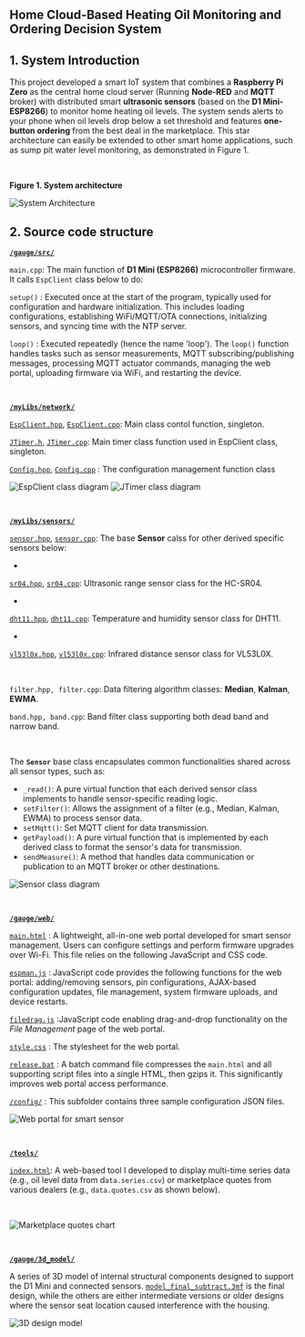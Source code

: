 ## Home Cloud-Based Heating Oil Monitoring and Ordering Decision System

## 1. System Introduction

This project developed a smart IoT system that combines a **Raspberry Pi Zero** as the central home cloud server (Running **Node-RED** and **MQTT** broker) with distributed smart **ultrasonic sensors** (based on the **D1 Mini-ESP8266**) to monitor home heating oil levels. The system sends alerts to your phone when oil levels drop below a set threshold and features **one-button ordering** from the best deal in the marketplace. This star architecture can easily be extended to other smart home applications, such as sump pit water level monitoring, as demonstrated in Figure 1.

    

**Figure 1. System architecture**   

<img src="doc/System_Diagram.svg" title="" alt="System Architecture" data-align="center">

## 2. Source code structure

[**`/gauge/src/`**](https://github.com/eskyh/OilSense/tree/main/gauge/src)

`main.cpp`: The main function of **D1 Mini (ESP8266)** microcontroller firmware. It calls `EspClient` class below to do:

`setup()` : Executed once at the start of the program, typically used for configuration and hardware initialization. This includes loading configurations, establishing WiFi/MQTT/OTA connections, initializing sensors, and syncing time with the NTP server.

`loop()` : Executed repeatedly (hence the name 'loop'). The `loop()` function handles tasks such as sensor measurements, MQTT subscribing/publishing messages, processing MQTT actuator commands, managing the web portal, uploading firmware via WiFi, and restarting the device.

    

[**`/myLibs/network/`**](https://github.com/eskyh/OilSense/tree/main/myLibs/network)

[`EspClient.hpp`](https://github.com/eskyh/OilSense/tree/main/gauge/web/EspClient.hpp), 
[`EspClient.cpp`](https://github.com/eskyh/OilSense/tree/main/gauge/web/EspClient.cpp): Main class contol function, singleton.


[`JTimer.h`](https://github.com/eskyh/OilSense/tree/main/gauge/web/JTimer.h), 
[`JTimer.cpp`](https://github.com/eskyh/OilSense/tree/main/gauge/web/JTimer.cpp): Main timer class function used in EspClient class, singleton.


[`Config.hpp`](https://github.com/eskyh/OilSense/tree/main/gauge/web/Config.hpp), 
[`Config.cpp`](https://github.com/eskyh/OilSense/tree/main/gauge/web/EspClient.cpp) : The configuration management function class

<img src="doc/EspClient.svg" title="" alt="EspClient class diagram" data-align="center">

<img src="doc/JTimer.svg" title="" alt="JTimer class diagram" data-align="center">

    

[**`/myLibs/sensors/`**](https://github.com/eskyh/OilSense/tree/main/myLibs/sensors)


[`sensor.hpp`](https://github.com/eskyh/OilSense/tree/main/gauge/web/sensor.hpp), 
[`sensor.cpp`](https://github.com/eskyh/OilSense/tree/main/gauge/web/sensor.cpp): The base **Sensor** calss for other derived specific sensors below:

- 
[`sr04.hpp`](https://github.com/eskyh/OilSense/tree/main/gauge/web/sr04.hpp), 
[`sr04.cpp`](https://github.com/eskyh/OilSense/tree/main/gauge/web/sr04.cpp): Ultrasonic range sensor class for the HC-SR04.

- 
[`dht11.hpp`](https://github.com/eskyh/OilSense/tree/main/gauge/web/dht11.hpp), 
[`dht11.cpp`](https://github.com/eskyh/OilSense/tree/main/gauge/web/dht11.cpp): Temperature and humidity sensor class for DHT11.

- 
[`vl53l0x.hpp`](https://github.com/eskyh/OilSense/tree/main/gauge/web/vl53l0x.hpp), 
[`vl53l0x.cpp`](https://github.com/eskyh/OilSense/tree/main/gauge/web/vl53l0x.cpp): Infrared distance sensor class for VL53L0X.

    

`filter.hpp, filter.cpp`: Data filtering algorithm classes: **Median**, **Kalman**, **EWMA**.

`band.hpp, band.cpp`:  Band filter class supporting both dead band and narrow band.

    

The **`Sensor`** base class encapsulates common functionalities shared across all sensor types, such as:

* `_read()`: A pure virtual function that each derived sensor class implements to handle sensor-specific reading logic.  
* `setFilter()`: Allows the assignment of a filter (e.g., Median, Kalman, EWMA) to process sensor data.  
* `setMqtt()`: Set MQTT client for data transmission.  
* `getPayload()`: A pure virtual function that is implemented by each derived class to format the sensor's data for transmission.  
* `sendMeasure()`: A method that handles data communication or publication to an MQTT broker or other destinations.

<img src="doc/Sensor.svg" title="" alt="Sensor class diagram" data-align="center">

    

[**`/gauge/web/`**](https://github.com/eskyh/OilSense/tree/main/gauge/web)

[`main.html`](https://github.com/eskyh/OilSense/tree/main/gauge/web/main.html) : A lightweight, all-in-one web portal developed for smart sensor management. Users can configure settings and perform firmware upgrades over Wi-Fi. This file relies on the following JavaScript and CSS code.

[`espman.js`](https://github.com/eskyh/OilSense/tree/main/gauge/web/espmain.js) :  JavaScript code provides the following functions for the web portal: adding/removing sensors, pin configurations, AJAX-based configuration updates, file management, system firmware uploads, and device restarts.

[`filedrag.js`](https://github.com/eskyh/OilSense/tree/main/gauge/web/filedrag.js) :JavaScript code enabling drag-and-drop functionality on the *File Management* page of the web portal.

[`style.css`](https://github.com/eskyh/OilSense/tree/main/gauge/web/style.css) : The stylesheet for the web portal.

[`release.bat`](https://github.com/eskyh/OilSense/tree/main/gauge/web/release.bat) : A batch command file compresses the `main.html` and all supporting script files into a single HTML, then gzips it. This significantly improves web portal access performance.

[`/config/`](https://github.com/eskyh/OilSense/tree/main/gauge/web/config) :  This subfolder contains three sample configuration JSON files.

<img src="doc/Web_Portal.svg" title="" alt="Web portal for smart sensor" data-align="center">

    
    
[**`/tools/`**](https://github.com/eskyh/OilSense/tree/main/gauge/tools)


[`index.html`](https://github.com/eskyh/OilSense/tree/main/gauge/tools/index.html): A web-based tool I developed to display multi-time series data (e.g., oil level data from d`ata.series.csv`) or marketplace quotes from various dealers (e.g., `data.quotes.csv` as shown below).

    

<img src="doc/quotes.png" title="" alt="Marketplace quotes chart" data-align="center">

    

[**`/gauge/3d_model/`**](https://github.com/eskyh/OilSense/tree/main/gauge/3d_model)

A series of 3D model of internal structural components designed to support the D1 Mini and connected sensors. [`model_final_subtract.3mf`](https://github.com/eskyh/OilSense/tree/main/gauge/3d_model/model_final_subtract.3mf) is the final design, while the others are either intermediate versions or older designs where the sensor seat location caused interference with the housing.

<img src="doc/3D-Print.svg" title="" alt="3D design model" data-align="center">
